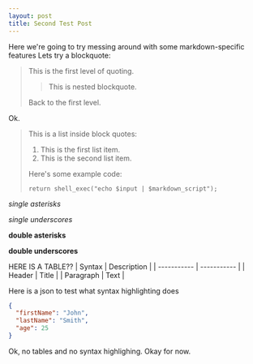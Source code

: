 ```yaml
---
layout: post
title: Second Test Post
---
```


Here we're going to try messing around with some markdown-specific features 
Lets try a blockquote:
> This is the first level of quoting.
>
> > This is nested blockquote.
>
> Back to the first level.

Ok. 

> This is a list inside block quotes:
> 1.   This is the first list item.
> 2.   This is the second list item.
> 
> Here's some example code:
> 
>     return shell_exec("echo $input | $markdown_script");

*single asterisks*

_single underscores_

**double asterisks**

__double underscores__

HERE IS A TABLE?? 
| Syntax      | Description |
| ----------- | ----------- |
| Header      | Title       |
| Paragraph   | Text        |

Here is a json to test what syntax highlighting does 

```json
{
  "firstName": "John",
  "lastName": "Smith",
  "age": 25
}
```
Ok, no tables and no syntax highlighing. Okay for now. 


